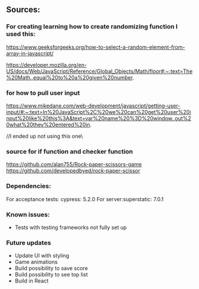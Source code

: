 ## Sources:

### For creating learning how to create randomizing function I used this:

https://www.geeksforgeeks.org/how-to-select-a-random-element-from-array-in-javascript/

https://developer.mozilla.org/en-US/docs/Web/JavaScript/Reference/Global_Objects/Math/floor#:~:text=The%20Math.,equal%20to%20a%20given%20number.


### for how to pull user input
https://www.mikedane.com/web-development/javascript/getting-user-input/#:~:text=In%20JavaScript%2C%20we%20can%20get%20user%20input%20like%20this%3A&text=var%20name%20%3D%20window.,out%20what%20they%20entered%20in. 

//I ended up not using this one\\

### source for if function and checker function
https://github.com/alan755/Rock-paper-scissors-game
https://github.com/developedbyed/rock-paper-scissor


### Dependencies:

For acceptance tests: cypress: 5.2.0
For server:superstatic: 7.0.1


### Known issues:
- Tests with testing frameworks not fully set up

### Future updates
- Update UI with styling
- Game animations
- Build possibility to save score
- Build possibility to see top list
- Build in React